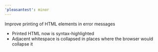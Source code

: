 ```yaml
---
'pleasantest': minor
---
```


Improve printing of HTML elements in error messages

- Printed HTML now is syntax-highlighted
- Adjacent whitespace is collapsed in places where the browser would collapse it
